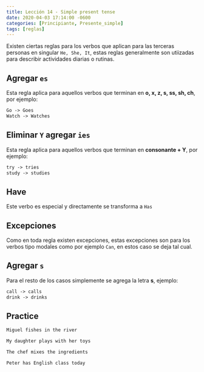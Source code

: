 ```yaml
---
title: Lección 14 - Simple present tense
date: 2020-04-03 17:14:00 -0600
categories: [Principiante, Presente_simple]
tags: [reglas]
---
```


Existen ciertas reglas para los verbos que aplican para las terceras personas en singular `He, She, It`, estas reglas generalmente son utiizadas para describir actividades diarias o rutinas.

## Agregar `es`

Esta regla aplica para aquellos verbos que terminan en **o, x, z, s, ss, sh, ch**, por ejemplo:

  ```html
Go -> Goes
Watch -> Watches
```


## Eliminar `Y` agregar `ies`

Esta regla aplica para aquellos verbos que terminan en **consonante + Y**, por ejemplo:

  ```html
try -> tries
study -> studies
```


## Have 

Este verbo es especial y directamente se transforma a `Has`


## Excepciones

Como en toda regla existen excepciones, estas excepciones son para los verbos tipo modales como por ejemplo `Can`, en estos caso se deja tal cual.


## Agregar `s`

Para el resto de los casos simplemente se agrega la letra **s**, ejemplo:

  ```html
call -> calls
drink -> drinks
```


## Practice

  ```html
Miguel fishes in the river

My daughter plays with her toys

The chef mixes the ingredients

Peter has English class today
```
